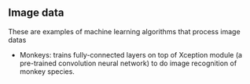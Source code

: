 ## Image data

These are examples of machine learning algorithms that process image datas

- Monkeys: trains fully-connected layers on top of Xception module (a pre-trained convolution neural network) to do image recognition of monkey species.
